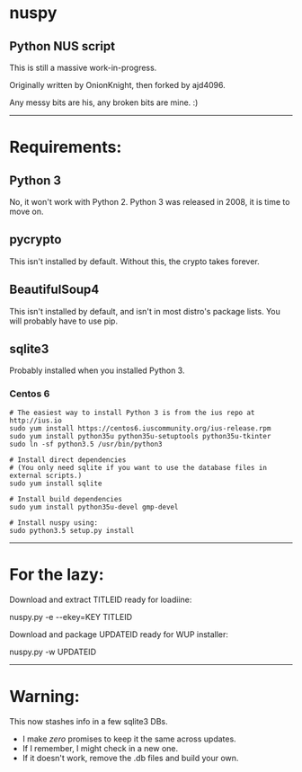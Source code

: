 # nuspy
## Python NUS script

This is still a massive work-in-progress.

Originally written by OnionKnight, then forked by ajd4096.

Any messy bits are his, any broken bits are mine. :)

-----

# Requirements:
## Python 3
No, it won't work with Python 2.
Python 3 was released in 2008, it is time to move on.

## pycrypto
This isn't installed by default.
Without this, the crypto takes forever.

## BeautifulSoup4
This isn't installed by default, and isn't in most distro's package lists.
You will probably have to use pip.

## sqlite3
Probably installed when you installed Python 3.

### Centos 6
```
# The easiest way to install Python 3 is from the ius repo at http://ius.io
sudo yum install https://centos6.iuscommunity.org/ius-release.rpm
sudo yum install python35u python35u-setuptools python35u-tkinter
sudo ln -sf python3.5 /usr/bin/python3

# Install direct dependencies
# (You only need sqlite if you want to use the database files in external scripts.)
sudo yum install sqlite

# Install build dependencies
sudo yum install python35u-devel gmp-devel

# Install nuspy using:
sudo python3.5 setup.py install
```
-----

# For the lazy:

Download and extract TITLEID ready for loadiine:

nuspy.py -e --ekey=KEY TITLEID

Download and package UPDATEID ready for WUP installer:

nuspy.py -w UPDATEID

-----
# Warning:

This now stashes info in a few sqlite3 DBs.
* I make *zero* promises to keep it the same across updates.
* If I remember, I might check in a new one.
* If it doesn't work, remove the .db files and build your own.
